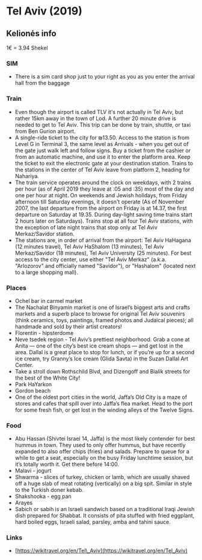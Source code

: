 # Tel Aviv \(2019\)

##  Kelionės info

1€ = 3.94 Shekel

### SIM

* There is a sim card shop just to your right as you as you enter the arrival hall from the baggage

### Train

* Even though the airport is called TLV it's not actually in Tel Aviv, but rather 15km away in the town of Lod. A further 20 minute drive is needed to get to Tel Aviv. This trip can be done by train, shuttle, or taxi from Ben Gurion airport.
* A single-ride ticket to the city for ₪13.50. Access to the station is from Level G in Terminal 3, the same level as Arrivals - when you get out of the gate just walk left and follow signs. Buy a ticket from the cashier or from an automatic machine, and use it to enter the platform area. Keep the ticket to exit the electronic gate at your destination station. Trains to the stations in the center of Tel Aviv leave from platform 2, heading for Nahariya.
* The train service operates around the clock on weekdays, with 2 trains per hour \(as of April 2019 they leave at :05 and :35\) most of the day and one per hour at night. On weekends and Jewish holidays, from Friday afternoon till Saturday evenings, it doesn't operate \(As of November 2007, the last departure from the airport on Friday is at 14.37, the first departure on Saturday at 19.35. During day-light saving time trains start 2 hours later on Saturdays\). Trains stop at all four Tel Aviv stations, with the exception of late night trains that stop only at Tel Aviv Merkaz/Savidor station.
* The stations are, in order of arrival from the airport: Tel Aviv HaHagana \(12 minutes travel\), Tel Aviv HaShalom \(13 minutes\), Tel Aviv Merkaz/Savidor \(18 minutes\), Tel Aviv University \(25 minutes\). For best access to the city center, use either "Tel Aviv Merkaz" \(a.k.a. "Arlozorov" and officially named "Savidor"\), or "Hashalom" \(located next to a large shopping mall\).

### Places

* Ochel bar in carmel market
* The Nachalat Binyamin market is one of Israel’s biggest arts and crafts markets and a superb place to browse for original Tel Aviv souvenirs \(think ceramics, toys, paintings, framed photos and Judaical pieces\); all handmade and sold by their artist creators!
* Florentin - hipsterdome
* Neve tsedek region - Tel Aviv’s prettiest neighborhood. Grab a cone at Anita — one of the city’s best ice cream shops — and get lost in the area. Dallal is a great place to stop for lunch, or if you’re up for a second ice cream, try Granny’s Ice cream \(Glida Savta\) in the Suzan Dallal Art Center.
* Take a stroll down Rothschild Blvd, and Dizengoff and Bialik streets for the best of the White City!
* Park HaYarkon
* Gordon beach
* One of the oldest port cities in the world, Jaffa’s Old City is a maze of stores and cafes that spill over into Jaffa’s flea market. Head to the port for some fresh fish, or get lost in the winding alleys of the Twelve Signs.

### Food

* Abu Hassan \(Shivtei Israel 14, Jaffa\) is the most likely contender for best hummus in town. They used to only offer hummus, but have recently expanded to also offer chips \(fries\) and salads. Prepare to queue for a while to get a seat, especially on the busy Friday lunchtime session, but it’s totally worth it. Get there before 14:00.
* Malavi - jogurt
* Shwarma - slices of turkey, chicken or lamb, which are usually shaved off a huge slab of meat rotating \(vertically\) on a big spit. Similar in style to the Turkish doner kebab.
* Shakshooka - egg pan
* Arayes
* Sabich or sabih is an Israeli sandwich based on a traditional Iraqi Jewish dish prepared for Shabbat. It consists of pita stuffed with fried eggplant, hard boiled eggs, Israeli salad, parsley, amba and tahini sauce.

### Links

* [https://wikitravel.org/en/Tel\_Aviv](https://wikitravel.org/en/Tel_Aviv) 

